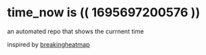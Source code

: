 # time_now is (( 1695697200576 ))

an automated repo that shows the currnent time

inspired by [breakingheatmap](https://github.com/breakingheatmap/breakingheatmap)
